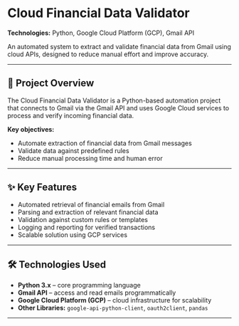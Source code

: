 # Cloud Financial Data Validator

**Technologies:** Python, Google Cloud Platform (GCP), Gmail API  

An automated system to extract and validate financial data from Gmail using cloud APIs, designed to reduce manual effort and improve accuracy.

---

## 🚀 Project Overview

The Cloud Financial Data Validator is a Python-based automation project that connects to Gmail via the Gmail API and uses Google Cloud services to process and verify incoming financial data.  

**Key objectives:**
- Automate extraction of financial data from Gmail messages
- Validate data against predefined rules
- Reduce manual processing time and human error

---

## ✨ Key Features

- Automated retrieval of financial emails from Gmail
- Parsing and extraction of relevant financial data
- Validation against custom rules or templates
- Logging and reporting for verified transactions
- Scalable solution using GCP services

---

## 🛠️ Technologies Used

- **Python 3.x** – core programming language  
- **Gmail API** – access and read emails programmatically  
- **Google Cloud Platform (GCP)** – cloud infrastructure for scalability  
- **Other Libraries:** `google-api-python-client`, `oauth2client`, `pandas`

---
